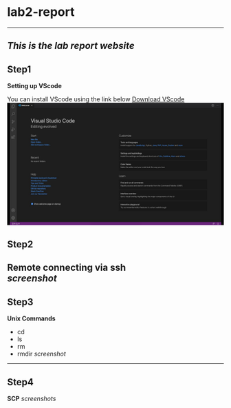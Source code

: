 # lab2-report
---
***This is the lab report website***
---
## Step1  
**Setting up VScode**  

You can install VScode using the link below [Download VScode](https://code.visualstudio.com/download)
![vscode UI](maxresdefault.jpg)

## Step2  
**Remote connecting via ssh**  
*screenshot*
---
## Step3
**Unix Commands**
- cd
- ls
- rm
- rmdir
*screenshot*
---
## Step4
**SCP**
*screenshots*
